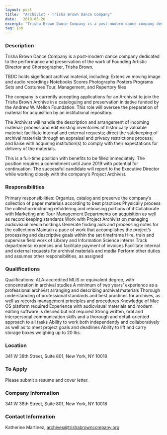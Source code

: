 ```yaml
---
layout: post
title:  "Archivist - Trisha Brown Dance Company"
date:   2018-03-20
excerpt: "Trisha Brown Dance Company is a post-modern dance company dedicated to the performance and preservation of the work of Founding Artistic Director and Choreographer, Trisha Brown. TBDC holds significant archival material, including: Extensive moving image and audio recordings Notebooks Scores Photographs Posters Programs Sets and Costumes Tour, Management, and Repertory..."
tag: job
---
```


### Description   

Trisha Brown Dance Company is a post-modern dance company dedicated to the performance and preservation of the work of Founding Artistic Director and Choreographer, Trisha Brown.
 
TBDC holds significant archival material, including:
Extensive moving image and audio recordings
Notebooks
Scores
Photographs
Posters
Programs
Sets and Costumes
Tour, Management, and Repertory files
 
The company is currently accepting applications for an Archivist to join the Trisha Brown Archive in a cataloguing and preservation initiative funded by the Andrew W. Mellon Foundation. This role will oversee the preparation of material for acquisition by an institutional repository. 
 
The Archivist will handle the description and arrangement of incoming material; process and edit existing inventories of historically valuable material; facilitate internal and external requests; direct the safekeeping of archival materials through an appraisal and privacy restrictions process; and liaise with acquiring institution(s) to comply with their expectations for delivery of the materials.
 
This is a full-time position with benefits to be filled immediately. The position requires a commitment until June 2019 with potential for continuation. The successful candidate will report to the Executive Director while working closely with the company’s Project Archivist.


### Responsibilities   

Primary responsibilities:
Organize, catalog and preserve the company’s collection of paper materials according to best practices
Physically process the collection including refoldering and rehousing portions of it
Collaborate with Marketing and Tour Management Departments on acquisition as well as record keeping standards
Work with Project Archivist on managing audiovisual media holdings
Generate finding aids and processing notes for the collections
Maintain a pace of work that accomplishes the project’s processing and descriptive goals within the set timeframe
Hire, train and supervise field work of Library and Information Science interns 
Track departmental expenses and facilitate payment of invoices
Facilitate internal and external requests for archival materials and media
Perform other duties and assumes other responsibilities, as assigned


### Qualifications   

Qualifications:
ALA-accredited MLIS or equivalent degree, with concentration in archival studies
A minimum of two years’ experience as a professional archivist arranging and describing archival materials
Thorough understanding of professional standards and best practices for archives, as well as records management principles and procedures
Knowledge of Mac OS platform required
Experience with audiovisual materials and modern editing software is desired but not required
Strong written, oral and interpersonal communication skills and a thorough and detail-oriented approach to all tasks
Ability to work both independently and collaboratively as well as to meet project goals and deadlines
Ability to lift and carry storage boxes weighing up to 20 lbs.




### Location   

341 W 38th Street, Suite 801, New York, NY 10018




### To Apply   

Please submit a resume and cover letter. 


### Company Information   

341 W 38th Street, Suite 801, New York, NY 10018


### Contact Information   

Katherine Martinez, archives@trishabrowncompany.org

